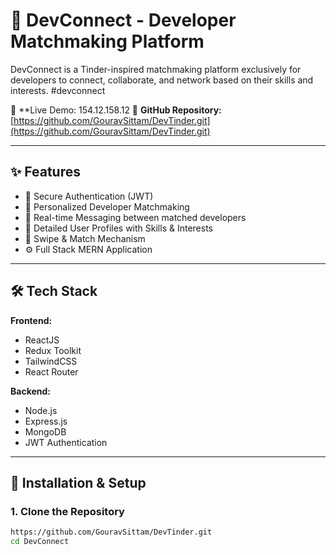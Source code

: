 # 🚀 DevConnect - Developer Matchmaking Platform

DevConnect is a Tinder-inspired matchmaking platform exclusively for developers to connect, collaborate, and network based on their skills and interests. #devconnect

🔗 **Live Demo: 154.12.158.12
📂 **GitHub Repository:** [https://github.com/GouravSittam/DevTinder.git](https://github.com/GouravSittam/DevTinder.git)

---

## ✨ Features

- 🔐 Secure Authentication (JWT)
- 🎯 Personalized Developer Matchmaking
- 💬 Real-time Messaging between matched developers
- 📄 Detailed User Profiles with Skills & Interests
- 🔄 Swipe & Match Mechanism
- ⚙️ Full Stack MERN Application

---

## 🛠️ Tech Stack

**Frontend:**
- ReactJS
- Redux Toolkit
- TailwindCSS
- React Router

**Backend:**
- Node.js
- Express.js
- MongoDB
- JWT Authentication

---

## 🚧 Installation & Setup

### 1. Clone the Repository

```bash
https://github.com/GouravSittam/DevTinder.git
cd DevConnect

